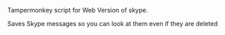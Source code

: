 Tampermonkey script for Web Version of skype.

Saves Skype messages so you can look at them even if they are deleted
